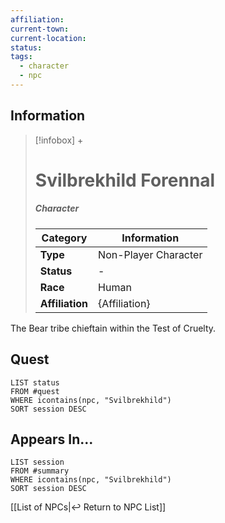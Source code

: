 ```yaml
---
affiliation: 
current-town: 
current-location: 
status: 
tags:
  - character
  - npc
---
```


## Information
> [!infobox] +
> # Svilbrekhild Forennal
> ##### Character
> | Category | Information |
> | ---- | ---- |
> | **Type** | Non-Player Character |
> | **Status** | - |
> | **Race** | Human |
> | **Affiliation** | {Affiliation} |

The Bear tribe chieftain within the Test of Cruelty.

## Quest

```dataview
LIST status
FROM #quest 
WHERE icontains(npc, "Svilbrekhild")
SORT session DESC
```

## Appears In...
```dataview
LIST session
FROM #summary
WHERE icontains(npc, "Svilbrekhild")
SORT session DESC
```

[[List of NPCs|↩️ Return to NPC List]]